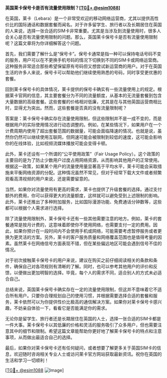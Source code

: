 **英国莱卡保号卡是否有流量使用限制？[[TG💪+ @esim1088](https://t.me/s/esim1088)]**

在英国，莱卡（Lebara）是一个非常受欢迎的移动网络运营商，尤其以提供高性价比的国际通话和数据套餐而闻名。对于许多留学生、旅行者以及长期居住在英国的人来说，选择一张合适的SIM卡非常重要。尤其是当涉及到流量使用时，很多人会关心是否有流量使用限制的问题。那么，英国莱卡保号卡是否有流量使用限制呢？这篇文章将为你详细解答这个问题。

首先，我们需要了解什么是“保号卡”。保号卡通常是指一种可以保持电话号码不变的服务，用户可以在不更换手机号码的情况下切换到不同的SIM卡或网络运营商。这种服务非常适合那些希望保留原有号码但又想尝试新运营商的用户。对于在英国生活的许多人来说，保号卡可以帮助他们继续使用熟悉的号码，同时享受更优惠的套餐。

回到莱卡保号卡的具体情况，莱卡提供的保号卡确实有一些流量使用上的规定。根据莱卡官网的信息，其主要套餐分为不同的流量额度，从基本的无流量套餐到包含大量数据的高级套餐。这些套餐的价格相对低廉，尤其是在与其他英国运营商相比时，显得尤为突出。然而，这些套餐是否真的没有流量限制呢？

答案是：莱卡保号卡确实存在流量使用限制，但这些限制并不是一成不变的，而是根据用户的实际使用情况进行动态调整的。例如，在某些情况下，如果用户在一个计费周期内使用了超出套餐范围的数据量，可能会面临降速的情况。也就是说，虽然你仍然可以继续使用互联网，但网速可能会被限制到较低的速度，这可能会影响你的在线体验，比如视频流媒体播放可能会变得卡顿。

此外，莱卡还设有一个所谓的“公平使用政策”（Fair Usage Policy）。这个政策的主要目的是为了防止少数用户过度占用网络资源，从而影响其他用户的正常使用。根据这一政策，如果某个用户的流量使用量显著高于平均水平，莱卡可能会采取措施来平衡网络资源的分配。这种情况虽然不常见，但对于经常下载大文件或者频繁观看高清视频的用户来说，还是需要留意的。

当然，如果你对流量使用有更高的需求，莱卡也提供了升级套餐的选择。通过支付额外的费用，你可以获得更大的流量额度，这样就可以避免受到上述限制的影响。此外，莱卡还推出了多种附加服务，比如国际漫游功能、免费通话分钟数等，这些都可以根据个人需求进行选择。

除了流量使用限制外，莱卡保号卡还有一些其他需要注意的地方。例如，莱卡的套餐通常是按月计费的，这意味着即使你不使用网络，也需要支付一定的费用。因此，如果你预计在一段时间内不会使用手机或网络，可能需要考虑暂停服务或者更换为更灵活的方案。另外，莱卡的客户服务质量和网络覆盖范围也是值得考量的因素。虽然莱卡在网络信号方面表现不错，但在某些偏远地区可能会遇到信号不佳的情况。

对于初次接触莱卡保号卡的用户来说，建议在购买之前仔细阅读相关的条款和条件，确保自己对各项规则有清晰的了解。同时，也可以参考其他用户的评价和反馈，以便做出更加明智的选择。毕竟，每个人的需求不同，适合别人的方式未必适合自己。

总结来说，英国莱卡保号卡确实存在一定的流量使用限制，但这并不意味着它不适合所有用户。只要你合理规划自己的使用习惯，并根据需要选择合适的套餐和服务，莱卡依然可以为你提供性价比极高的通信解决方案。如果你对莱卡保号卡感兴趣，不妨亲自体验一下，看看它是否能满足你的需求。

无论你是留学生、旅行者还是长期居住在英国的人士，选择一张合适的SIM卡都是一件大事。莱卡保号卡以其低廉的价格和灵活的服务吸引了众多用户，但也需要注意其中的细节和限制。希望这篇文章能帮助你更好地了解莱卡保号卡的特点和注意事项，从而做出最适合自己的选择。

最后，如果你对莱卡保号卡还有任何疑问，或者想要了解更多关于英国SIM卡的信息，欢迎随时咨询相关专业人士或访问莱卡官方网站获取最新资讯。祝你在英国的生活和学习一切顺利！

[[TG💪+ @esim1088](https://t.me/s/esim1088) ![Image](https://i.postimg.cc/4NQfJmqS/Snipaste-2025-05-13-00-14-12.png)]